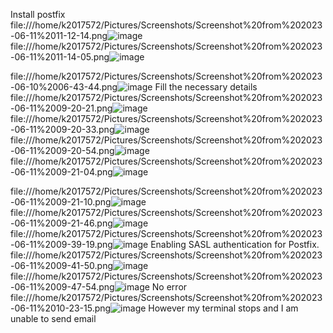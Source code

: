 Install postfix
file:///home/k2017572/Pictures/Screenshots/Screenshot%20from%202023-06-11%2011-12-14.png![image](https://github.com/omarfaizi/OsLabSpr23/assets/123714746/b00f6a75-9180-4a6b-ac63-4046339e6c19)
file:///home/k2017572/Pictures/Screenshots/Screenshot%20from%202023-06-11%2011-14-05.png![image](https://github.com/omarfaizi/OsLabSpr23/assets/123714746/2d7625db-e173-49d2-a8d2-c70ab42dd930)



file:///home/k2017572/Pictures/Screenshots/Screenshot%20from%202023-06-10%2006-43-44.png![image](https://github.com/omarfaizi/OsLabSpr23/assets/123714746/ec9d6aca-c359-41da-bf1a-0b2d40014988)
Fill the necessary details
file:///home/k2017572/Pictures/Screenshots/Screenshot%20from%202023-06-11%2009-20-21.png![image](https://github.com/omarfaizi/OsLabSpr23/assets/123714746/0e25b70c-7b48-4c62-b553-b478c1339c42)
file:///home/k2017572/Pictures/Screenshots/Screenshot%20from%202023-06-11%2009-20-33.png![image](https://github.com/omarfaizi/OsLabSpr23/assets/123714746/373c6c14-0256-49ec-a69f-6682e4f14d66)
file:///home/k2017572/Pictures/Screenshots/Screenshot%20from%202023-06-11%2009-20-54.png![image](https://github.com/omarfaizi/OsLabSpr23/assets/123714746/a16fa6e0-e3a5-4b10-b453-d1ff31bd4f30)
file:///home/k2017572/Pictures/Screenshots/Screenshot%20from%202023-06-11%2009-21-04.png![image](https://github.com/omarfaizi/OsLabSpr23/assets/123714746/7f498397-a7cb-40af-aef1-a918a2201dad)

file:///home/k2017572/Pictures/Screenshots/Screenshot%20from%202023-06-11%2009-21-10.png![image](https://github.com/omarfaizi/OsLabSpr23/assets/123714746/1ecb5aaf-e2bb-44b9-82f1-ee8e2ecd1d33)
file:///home/k2017572/Pictures/Screenshots/Screenshot%20from%202023-06-11%2009-21-46.png![image](https://github.com/omarfaizi/OsLabSpr23/assets/123714746/8efdbc95-f5b2-4c2e-88f7-0025b036c814)
file:///home/k2017572/Pictures/Screenshots/Screenshot%20from%202023-06-11%2009-39-19.png![image](https://github.com/omarfaizi/OsLabSpr23/assets/123714746/44f7b657-2e44-4e07-a674-b0e1910be396)
Enabling SASL authentication for Postfix.
file:///home/k2017572/Pictures/Screenshots/Screenshot%20from%202023-06-11%2009-41-50.png![image](https://github.com/omarfaizi/OsLabSpr23/assets/123714746/f762295b-a950-4e15-b127-bcd7e7f9a914)
file:///home/k2017572/Pictures/Screenshots/Screenshot%20from%202023-06-11%2009-47-54.png![image](https://github.com/omarfaizi/OsLabSpr23/assets/123714746/3f0cc9be-afcf-454e-8f67-6bcc382dbaf6)
No error 
file:///home/k2017572/Pictures/Screenshots/Screenshot%20from%202023-06-11%2010-23-15.png![image](https://github.com/omarfaizi/OsLabSpr23/assets/123714746/57a7754c-280c-4465-a056-9b54701366db)
However my terminal stops and I am unable to send email
